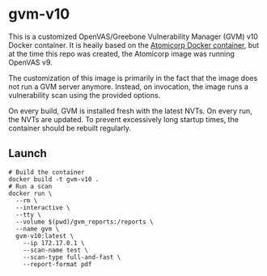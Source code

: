# gvm-v10

This is a customized OpenVAS/Greebone Vulnerability Manager (GVM) v10 Docker container. It is heaily based on the [Atomicorp Docker container](https://github.com/Atomicorp/openvas-docker), but at the time this repo was created, the Atomicorp image was running OpenVAS v9.

The customization of this image is primarily in the fact that the image does not run a GVM server anymore. Instead, on invocation, the image runs a vulnerability scan using the provided options.

On every build, GVM is installed fresh with the latest NVTs. On every run, the NVTs are updated. To prevent excessively long startup times, the container should be rebuilt regularly.

## Launch

``` shell
# Build the container
docker build -t gvm-v10 .
# Run a scan
docker run \
  --rm \
  --interactive \
  --tty \
  --volume $(pwd)/gvm_reports:/reports \
  --name gvm \
  gvm-v10:latest \
    --ip 172.17.0.1 \
    --scan-name test \
    --scan-type full-and-fast \
    --report-format pdf
```
